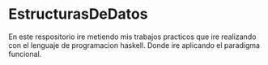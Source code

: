 # EstructurasDeDatos

En este respositorio ire metiendo mis trabajos practicos que ire realizando con el lenguaje de programacion haskell. Donde ire aplicando el paradigma funcional.
